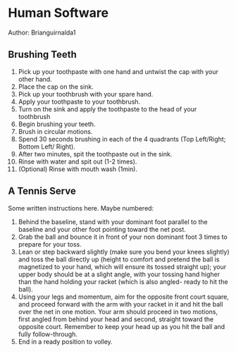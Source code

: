 # Human Software

Author: Brianguirnalda1

## Brushing Teeth

  1. Pick up your toothpaste with one hand and untwist the cap with your other hand.
  2. Place the cap on the sink.
  3. Pick up your toothbrush with your spare hand.
  4. Apply your toothpaste to your toothbrush. 
  5. Turn on the sink and apply the toothpaste to the head of your toothbrush
  6. Begin brushing your teeth.
  7. Brush in circular motions.
  8. Spend 30 seconds brushing in each of the 4 quadrants (Top Left/Right; Bottom Left/ Right). 
  9. After two minutes, spit the toothpaste out in the sink.
  10. Rinse with water and spit out (1-2 times).
  11. (Optional) Rinse with mouth wash (1min). 

## A Tennis Serve

Some written instructions here. Maybe numbered:

  1. Behind the baseline, stand with your dominant foot parallel to the baseline and your other foot pointing toward the net post. 
  2. Grab the ball and bounce it in front of your non dominant foot 3 times to prepare for your toss.
  3. Lean or step backward slightly (make sure you bend your knees slightly) and toss the ball directly up (height to comfort and pretend the ball is magnetized to your hand, which will ensure its tossed straight up); your upper body should be at a slight angle, with your tossing hand higher than the hand holding your racket (which is also angled- ready to hit the ball).
  4. Using your legs and momentum, aim for the opposite front court square, and proceed forward with the arm with your racket in it and hit the ball over the net in one motion. Your arm should proceed in two motions, first angled from behind your head and second, straight toward the opposite court. Remember to keep your head up as you hit the ball and fully follow-through.
  5. End in a ready position to volley. 
